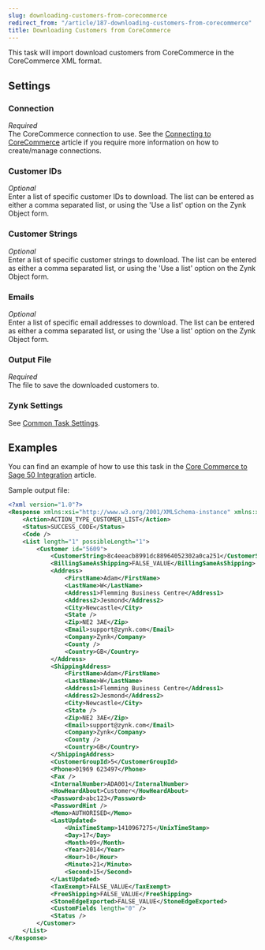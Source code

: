 ```yaml
---
slug: downloading-customers-from-corecommerce
redirect_from: "/article/187-downloading-customers-from-corecommerce"
title: Downloading Customers from CoreCommerce
---
```

This task will import download customers from CoreCommerce in the CoreCommerce XML format.

## Settings
### Connection
_Required_  
The CoreCommerce connection to use. See the [Connecting to CoreCommerce](connecting-to-corecommerce) article if you require more information on how to create/manage connections.

### Customer IDs
_Optional_  
Enter a list of specific customer IDs to download. The list can be entered as either a comma separated list, or using the 'Use a list' option on the  Zynk Object form.

### Customer Strings
_Optional_  
Enter a list of specific customer strings to download. The list can be entered as either a comma separated list, or using the 'Use a list' option on the  Zynk Object form.

### Emails
_Optional_  
Enter a list of specific email addresses to download. The list can be entered as either a comma separated list, or using the 'Use a list' option on the  Zynk Object form.

### Output File
_Required_  
The file to save the downloaded customers to. 

### Zynk Settings
See [Common Task Settings](common-task-settings).

## Examples
You can find an example of how to use this task in the [Core Commerce to Sage 50 Integration](core-commerce-to-sage-50-integration) article.

Sample output file:
```xml
<?xml version="1.0"?>
<Response xmlns:xsi="http://www.w3.org/2001/XMLSchema-instance" xmlns:xsd="http://www.w3.org/2001/XMLSchema">
	<Action>ACTION_TYPE_CUSTOMER_LIST</Action>
	<Status>SUCCESS_CODE</Status>
	<Code />
	<List length="1" possibleLength="1">
		<Customer id="5609">
			<CustomerString>8c4eeacb8991dc88964052302a0ca251</CustomerString>
			<BillingSameAsShipping>FALSE_VALUE</BillingSameAsShipping>
			<Address>
				<FirstName>Adam</FirstName>
				<LastName>W</LastName>
				<Address1>Flemming Business Centre</Address1>
				<Address2>Jesmond</Address2>
				<City>Newcastle</City>
				<State />
				<Zip>NE2 3AE</Zip>
				<Email>support@zynk.com</Email>
				<Company>Zynk</Company>
				<County />
				<Country>GB</Country>
			</Address>
			<ShippingAddress>
				<FirstName>Adam</FirstName>
				<LastName>W</LastName>
				<Address1>Flemming Business Centre</Address1>
				<Address2>Jesmond</Address2>
				<City>Newcastle</City>
				<State />
				<Zip>NE2 3AE</Zip>
				<Email>support@zynk.com</Email>
				<Company>Zynk</Company>
				<County />
				<Country>GB</Country>
			</ShippingAddress>
			<CustomerGroupId>5</CustomerGroupId>
			<Phone>01969 623497</Phone>
			<Fax />
			<InternalNumber>ADA001</InternalNumber>
			<HowHeardAbout>Customer</HowHeardAbout>
			<Password>abc123</Password>
			<PasswordHint />
			<Memo>AUTHORISED</Memo>
			<LastUpdated>
				<UnixTimeStamp>1410967275</UnixTimeStamp>
				<Day>17</Day>
				<Month>09</Month>
				<Year>2014</Year>
				<Hour>10</Hour>
				<Minute>21</Minute>
				<Second>15</Second>
			</LastUpdated>
			<TaxExempt>FALSE_VALUE</TaxExempt>
			<FreeShipping>FALSE_VALUE</FreeShipping>
			<StoneEdgeExported>FALSE_VALUE</StoneEdgeExported>
			<CustomFields length="0" />
			<Status />
		</Customer>
	</List>
</Response>
```